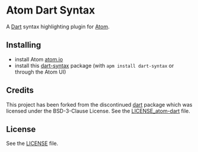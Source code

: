 # Atom Dart Syntax

A [Dart](https://www.dartlang.org) syntax highlighting plugin for [Atom](https://atom.io).

## Installing

* install Atom [atom.io](https://atom.io/)
* install this [dart-syntax][] package (with `apm install dart-syntax` or through the Atom UI)

## Credits

This project has been forked from the discontinued [dart](https://atom.io/packages/dart) package which was licensed under the BSD-3-Clause License.
See the [LICENSE_atom-dart](/LICENSE_atom-dart) file.

## License

See the [LICENSE](/LICENSE) file.

[dart-syntax]: https://atom.io/packages/dart-syntax
